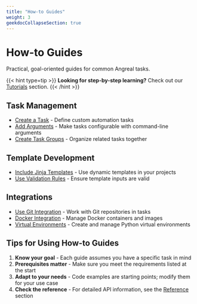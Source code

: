 ```yaml
---
title: "How-to Guides"
weight: 3
geekdocCollapseSection: true
---
```


# How-to Guides

Practical, goal-oriented guides for common Angreal tasks.

{{< hint type=tip >}}
**Looking for step-by-step learning?** Check out our [Tutorials](/angreal/tutorials) section.
{{< /hint >}}

## Task Management

- [Create a Task](/angreal/how-to-guides/create-a-task) - Define custom automation tasks
- [Add Arguments](/angreal/how-to-guides/add-arguments) - Make tasks configurable with command-line arguments
- [Create Task Groups](/angreal/how-to-guides/create-task-group) - Organize related tasks together

## Template Development

- [Include Jinja Templates](/angreal/how-to-guides/include-jinja-templates) - Use dynamic templates in your projects
- [Use Validation Rules](/angreal/how-to-guides/use-validation-rules) - Ensure template inputs are valid

## Integrations

- [Use Git Integration](/angreal/how-to-guides/use-git-integration) - Work with Git repositories in tasks
- [Docker Integration](/angreal/how-to-guides/use-docker-integration) - Manage Docker containers and images
- [Virtual Environments](/angreal/how-to-guides/work-with-virtual-environments) - Create and manage Python virtual environments

## Tips for Using How-to Guides

1. **Know your goal** - Each guide assumes you have a specific task in mind
2. **Prerequisites matter** - Make sure you meet the requirements listed at the start
3. **Adapt to your needs** - Code examples are starting points; modify them for your use case
4. **Check the reference** - For detailed API information, see the [Reference](/angreal/reference) section
